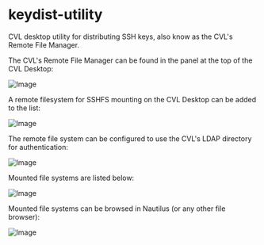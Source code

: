 keydist-utility
===============

CVL desktop utility for distributing SSH keys, also know as the CVL's Remote File Manager.

The CVL's Remote File Manager can be found in the panel at the top of the CVL Desktop:

![Image](https://raw.github.com/CVL-dev/keydist-utility/master/images/CVL%20Remote%20File%20Manager.png?raw=true)

A remote filesystem for SSHFS mounting on the CVL Desktop can be added to the list:

![Image](https://raw.github.com/CVL-dev/keydist-utility/master/images/CVL%20Remote%20File%20Manager%20SSHFS%20mounting%20MyTardis.png?raw=true)

The remote file system can be configured to use the CVL's LDAP directory for authentication:

![Image](https://raw.github.com/CVL-dev/keydist-utility/master/images/CVL%20Remote%20File%20Manager%20LDAP%20authentication%20for%20MyTardis%20SSHFS%20mount.png?raw=true)

Mounted file systems are listed below:

![Image](https://raw.github.com/CVL-dev/keydist-utility/master/images/CVL%20Remote%20File%20Manager%20Mounted.png?raw=true)

Mounted file systems can be browsed in Nautilus (or any other file browser):

![Image](https://raw.github.com/CVL-dev/keydist-utility/master/images/MyTardis%20SSHFS%20mount%20on%20CVL%20Desktop.png?raw=true)
